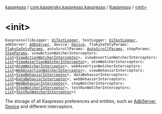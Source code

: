 [kaspresso](../../index.md) / [com.kaspersky.kaspresso.kaspresso](../index.md) / [Kaspresso](index.md) / [&lt;init&gt;](./-init-.md)

# &lt;init&gt;

`Kaspresso(libLogger: `[`UiTestLogger`](../../com.kaspersky.kaspresso.logger/-ui-test-logger.md)`, testLogger: `[`UiTestLogger`](../../com.kaspersky.kaspresso.logger/-ui-test-logger.md)`, adbServer: `[`AdbServer`](../../com.kaspersky.kaspresso.device.server/-adb-server/index.md)`, device: `[`Device`](../../com.kaspersky.kaspresso.device/-device/index.md)`, flakySafetyParams: `[`FlakySafetyParams`](../../com.kaspersky.kaspresso.flakysafety/-flaky-safety-params/index.md)`, autoScrollParams: `[`AutoScrollParams`](../../com.kaspersky.kaspresso.autoscroll/-auto-scroll-params/index.md)`, stepParams: `[`StepParams`](../../com.kaspersky.kaspresso.testcases.models/-step-params/index.md)`, viewActionWatcherInterceptors: `[`List`](https://kotlinlang.org/api/latest/jvm/stdlib/kotlin.collections/-list/index.html)`<`[`ViewActionWatcherInterceptor`](../../com.kaspersky.kaspresso.interceptors.watcher.view/-view-action-watcher-interceptor/index.md)`>, viewAssertionWatcherInterceptors: `[`List`](https://kotlinlang.org/api/latest/jvm/stdlib/kotlin.collections/-list/index.html)`<`[`ViewAssertionWatcherInterceptor`](../../com.kaspersky.kaspresso.interceptors.watcher.view/-view-assertion-watcher-interceptor/index.md)`>, atomWatcherInterceptors: `[`List`](https://kotlinlang.org/api/latest/jvm/stdlib/kotlin.collections/-list/index.html)`<`[`AtomWatcherInterceptor`](../../com.kaspersky.kaspresso.interceptors.watcher.view/-atom-watcher-interceptor/index.md)`>, webAssertionWatcherInterceptors: `[`List`](https://kotlinlang.org/api/latest/jvm/stdlib/kotlin.collections/-list/index.html)`<`[`WebAssertionWatcherInterceptor`](../../com.kaspersky.kaspresso.interceptors.watcher.view/-web-assertion-watcher-interceptor/index.md)`>, viewBehaviorInterceptors: `[`List`](https://kotlinlang.org/api/latest/jvm/stdlib/kotlin.collections/-list/index.html)`<`[`ViewBehaviorInterceptor`](../../com.kaspersky.kaspresso.interceptors.behavior/-view-behavior-interceptor.md)`>, dataBehaviorInterceptors: `[`List`](https://kotlinlang.org/api/latest/jvm/stdlib/kotlin.collections/-list/index.html)`<`[`DataBehaviorInterceptor`](../../com.kaspersky.kaspresso.interceptors.behavior/-data-behavior-interceptor.md)`>, webBehaviorInterceptors: `[`List`](https://kotlinlang.org/api/latest/jvm/stdlib/kotlin.collections/-list/index.html)`<`[`WebBehaviorInterceptor`](../../com.kaspersky.kaspresso.interceptors.behavior/-web-behavior-interceptor.md)`>, stepWatcherInterceptors: `[`List`](https://kotlinlang.org/api/latest/jvm/stdlib/kotlin.collections/-list/index.html)`<`[`StepWatcherInterceptor`](../../com.kaspersky.kaspresso.interceptors.watcher.testcase/-step-watcher-interceptor/index.md)`>, testRunWatcherInterceptors: `[`List`](https://kotlinlang.org/api/latest/jvm/stdlib/kotlin.collections/-list/index.html)`<`[`TestRunWatcherInterceptor`](../../com.kaspersky.kaspresso.interceptors.watcher.testcase/-test-run-watcher-interceptor/index.md)`>)`

The storage of all Kaspresso preferences and entities, such as [AdbServer](../../com.kaspersky.kaspresso.device.server/-adb-server/index.md), [Device](../../com.kaspersky.kaspresso.device/-device/index.md) and different interceptors.

